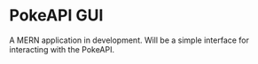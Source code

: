 # PokeAPI GUI

A MERN application in development. Will be a simple interface for interacting with the PokeAPI.
